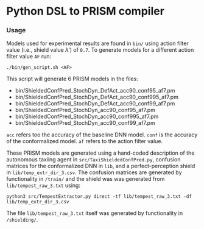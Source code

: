 # Python DSL to PRISM compiler

### Usage

Models used for experimental results are found in `bin/` using action filter value (i.e., shield value $\lambda'$) of `0.7`. To generate models for a different action filter value `AF` run:
```
./bin/gen_script.sh <AF>
```

This script will generate 6 PRISM models in the files:
* bin/ShieldedConfPred\_StochDyn\_DefAct\_acc90\_conf95\_af7.pm
* bin/ShieldedConfPred\_StochDyn\_DefAct\_acc90\_conf995\_af7.pm
* bin/ShieldedConfPred\_StochDyn\_DefAct\_acc90\_conf99\_af7.pm
* bin/ShieldedConfPred\_StochDyn\_acc90\_conf95\_af7.pm
* bin/ShieldedConfPred\_StochDyn\_acc90\_conf995\_af7.pm
* bin/ShieldedConfPred\_StochDyn\_acc90\_conf99\_af7.pm
  
`acc` refers too the accuracy of the baseline DNN model. `conf` is the accuracy of the conformalized model. `af` refers to the action filter value.

These PRISM models are generated using a hand-coded description of the autonomous taxiing agent in `src/TaxiShieldedConfPred.py`, confusion matrices for the conformalized DNN in `lib`, and a perfect-perception shield in `lib/temp_extr_dir_3.csv`. The confusion matrices are generated by functionality in `/train/` and the shield was  was generated from `lib/tempest_raw_3.txt` using:
```
python3 src/TempestExtractor.py direct -tf lib/tempest_raw_3.txt -df lib/temp_extr_dir_3.csv
```

The file `lib/tempest_raw_3.txt` itself was generated by functionality in `/shielding/`.
